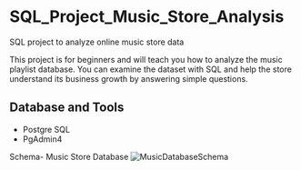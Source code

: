 # SQL_Project_Music_Store_Analysis
SQL project to analyze online music store data

This project is for beginners and will teach you how to analyze the music playlist database. You can examine the dataset with SQL and help the store understand its business growth by answering simple questions.



## Database and Tools
* Postgre SQL
* PgAdmin4

Schema- Music Store Database 
![MusicDatabaseSchema](https://github.com/user-attachments/assets/0bceaf4c-73b5-45d0-af02-be81843420c0)


